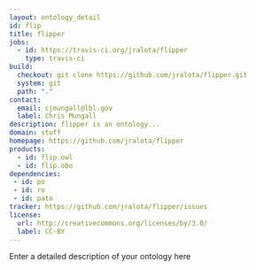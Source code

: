 ```yaml
---
layout: ontology_detail
id: flip
title: flipper
jobs:
  - id: https://travis-ci.org/jralota/flipper
    type: travis-ci
build:
  checkout: git clone https://github.com/jralota/flipper.git
  system: git
  path: "."
contact:
  email: cjmungall@lbl.gov
  label: Chris Mungall
description: flipper is an ontology...
domain: stuff
homepage: https://github.com/jralota/flipper
products:
  - id: flip.owl
  - id: flip.obo
dependencies:
 - id: po
 - id: ro
 - id: pato
tracker: https://github.com/jralota/flipper/issues
license:
  url: http://creativecommons.org/licenses/by/3.0/
  label: CC-BY
---
```


Enter a detailed description of your ontology here
